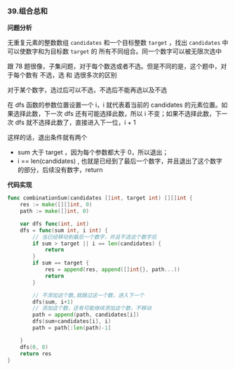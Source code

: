 ### 39.组合总和

**问题分析**

无重复元素的整数数组 `candidates` 和一个目标整数 `target` ，找出 `candidates` 中可以使数字和为目标数 `target` 的 所有不同组合。同一个数字可以被无限次选中

跟 78 题很像，子集问题，对于每个数选或者不选。但是不同的是，这个题中，对于每个数有 不选，选 和 选很多次的区别

对于某个数字，选过后可以不选，不选后不能再选以及不选

在 dfs 函数的参数位置设置一个 i，i 就代表着当前的 candidates 的元素位置。如果选择此数，下一次 dfs 还有可能选择此数，所以 i 不变；如果不选择此数，下一次 dfs 就不选择此数了，直接进入下一位，i + 1

这样的话，退出条件就有两个

-  sum 大于 target ，因为每个参数都大于 0，所以退出；
- i == len(candidates) , 也就是已经到了最后一个数字，并且退出了这个数字的部分，后续没有数字，return



**代码实现**

```go
func combinationSum(candidates []int, target int) [][]int {
	res := make([][]int, 0)
	path := make([]int, 0)

	var dfs func(int, int)
	dfs = func(sum int, i int) {
        // 当已经移动到最后一个数字，并且不选这个数字后
		if sum > target || i == len(candidates) {
			return
		}
		if sum == target {
			res = append(res, append([]int{}, path...))
			return
		}

		// 不添加这个数,就跳过这一个数，进入下一个
		dfs(sum, i+1)
		// 添加这个数，还有可能继续添加这个数，不移动
		path = append(path, candidates[i])
		dfs(sum+candidates[i], i)
		path = path[:len(path)-1]

	}
	dfs(0, 0)
	return res
}
```



